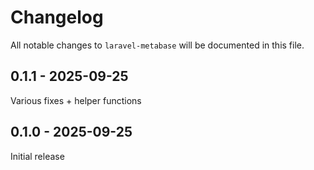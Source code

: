 # Changelog

All notable changes to `laravel-metabase` will be documented in this file.

## 0.1.1 - 2025-09-25

Various fixes + helper functions

## 0.1.0 - 2025-09-25

Initial release
